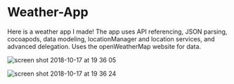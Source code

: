 # Weather-App
Here is a weather app I made!  The app uses API referencing, JSON parsing, cocoapods, data modeling, locationManager and location services, and advanced delegation.  Uses the openWeatherMap website for data. 

![screen shot 2018-10-17 at 19 36 05](https://user-images.githubusercontent.com/43976402/47081286-27605080-d245-11e8-961e-4e804eac04e8.png)

![screen shot 2018-10-17 at 19 36 24](https://user-images.githubusercontent.com/43976402/47081343-49f26980-d245-11e8-9ed8-61292079aa7d.png)


